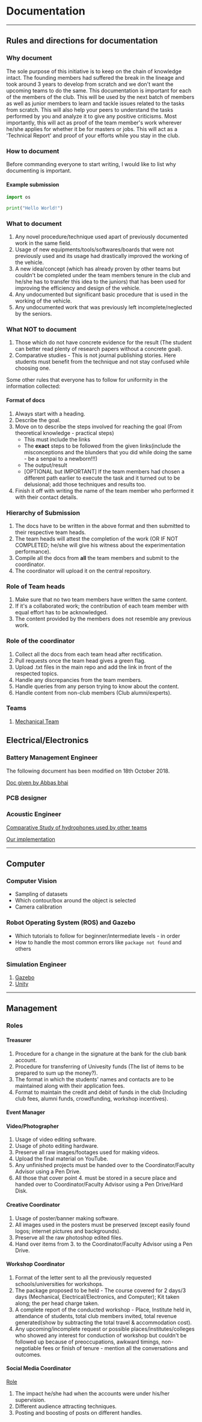 # Documentation

---

## Rules and directions for documentation

### Why document

The sole purpose of this initiative is to keep on the chain of knowledge intact. The founding members had suffered the break in the lineage and took around 3 years to develop from scratch and we don't want the upcoming teams to do the same.
This documentation is important for each of the members of the club. This will be used by the next batch of members as well as junior members to learn and tackle issues related to the tasks from scratch. This will also help your peers to understand the tasks performed by you and analyze it to give any positive criticisms.
Most importantly, this will act as proof of the team member's work wherever he/she applies for whether it be for masters or jobs. This will act as a 'Technical Report' and proof of your efforts while you stay in the club.

### How to document

Before commanding everyone to start writing, I would like to list why documenting is important.

#### Example submission

```python
import os

print("Hello World!")
```

### What to document

1. Any novel procedure/technique used apart of previously documented work in the same field.
2. Usage of new equipments/tools/softwares/boards that were not previously used and its usage had drastically improved the working of the vehicle.
3. A new idea/concept (which has already proven by other teams but couldn't be completed under the team members tenure in the club and he/she has to transfer this idea to the juniors) that has been used for improving the efficiency and design of the vehicle.
4. Any undocumented but significant basic procedure that is used in the working of the vehicle.
5. Any undocumented work that was previously left incomplete/neglected by the seniors.

### What NOT to document

1. Those which do not have concrete evidence for the result (The student can better read plenty of research papers without a concrete goal).
2. Comparative studies - This is not journal publishing stories. Here students must benefit from the technique and not stay confused while choosing one.

Some other rules that everyone has to follow for uniformity in the information collected:

#### Format of docs

1. Always start with a heading.
2. Describe the goal.
3. Move on to describe the steps involved for reaching the goal (From theoretical knowledge - practical steps)
    - This must include the links
    - The **exact** steps to be followed from the given links(include the misconceptions and the blunders that you did while doing the same - be a senpai to a newborn!!!)
    - The output/result
    - [OPTIONAL but IMPORTANT] If the team members had chosen a different path earlier to execute the task and it turned out to be delusional; add those techniques and results too.
4. Finish it off with writing the name of the team member who performed it with their contact details.

### Hierarchy of Submission

1. The docs have to be written in the above format and then submitted to their respective team heads.
2. The team heads will attest the completion of the work (OR IF NOT COMPLETED; he/she will give his witness about the experimentation performance).
3. Compile all the docs from **all** the team members and submit to the coordinator.
4. The coordinator will upload it on the central repository.

### Role of Team heads

1. Make sure that no two team members have written the same content.
2. If it's a collaborated work; the contribution of each team member with equal effort has to be acknowledged.
3. The content provided by the members does not resemble any previous work.

### Role of the coordinator

1. Collect all the docs from each team head after rectification.
2. Pull requests once the team head gives a green flag.
3. Upload .txt files in the main repo and add the link in front of the respected topics.
4. Handle any discrepancies from the team members.
5. Handle queries from any person trying to know about the content.
6. Handle content from non-club members (Club alumni/experts).

### Teams

1. [Mechanical Team](/docs/mechanical)

## Electrical/Electronics  

### Battery Management Engineer

The following document has been modified on 18th October 2018.

[Doc given by Abbas bhai](https://github.com/auvzhcet/Documentation/blob/master/BMS%20for%20lithium%20polymer%20battery%20pack.docx)

### PCB designer

### Acoustic Engineer

[Comparative Study of hydrophones used by other teams](https://github.com/auvzhcet/AUV2k19/blob/master/hydrophones_study.md)

[Our implementation](https://github.com/auvzhcet/Documentation/blob/master/Acoustics.md)

---

## Computer

### Computer Vision

- Sampling of datasets
- Which contour/box around the object is selected
- Camera calibration

### Robot Operating System (ROS) and Gazebo

- Which tutorials to follow for beginner/intermediate levels - in order
- How to handle the most common errors like ```package not found``` and others

### Simulation Engineer

1. [Gazebo](http://gazebosim.org/)
2. [Unity](https://unity.com/)

---

## Management

### Roles

#### Treasurer

1. Procedure for a change in the signature at the bank for the club bank account.
2. Procedure for transferring of Univesity funds (The list of items to be prepared to sum up the money?).
3. The format in which the students' names and contacts are to be maintained along with their application fees.
4. Format to maintain the credit and debit of funds in the club (Including club fees, alumni funds, crowdfunding, workshop incentives).

#### Event Manager

#### Video/Photographer

1. Usage of video editing software.
2. Usage of photo editing hardware.
3. Preserve all raw images/footages used for making videos.
4. Upload the final material on YouTube.
5. Any unfinished projects must be handed over to the Coordinator/Faculty Advisor using a Pen Drive.
6. All those that cover point 4. must be stored in a secure place and handed over to Coordinator/Faculty Advisor using a Pen Drive/Hard Disk.

#### Creative Coordinator

1. Usage of poster/banner making software.
2. All images used in the posters must be preserved (except easily found logos; internet pictures and backgrounds).
3. Preserve all the raw photoshop edited files.
4. Hand over items from 3. to the Coordinator/Faculty Advisor using a Pen Drive.

#### Workshop Coordinator

1. Format of the letter sent to all the previously requested schools/universities for workshops.
2. The package proposed to be held - The course covered for 2 days/3 days (Mechanical, Electrical/Electronics, and Computer); Kit taken along; the per head charge taken.
3. A complete report of the conducted workshop - Place, Institute held in, attendance of students, total club members invited, total revenue generated(show by subtracting the total travel & accommodation cost).
4. Any upcoming/incomplete request or possible places/institutes/colleges who showed any interest for conduction of workshop but couldn't be followed up because of preoccupations, awkward timings, non-negotiable fees or finish of tenure - mention all the conversations and outcomes.

#### Social Media Coordinator

[Role](./marketing/Social_Media_Manager.md)

1. The impact he/she had when the accounts were under his/her supervision.
2. Different audience attracting techniques.
3. Posting and boosting of posts on different handles.
